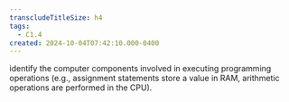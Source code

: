 ```yaml
---
transcludeTitleSize: h4
tags:
  - C1.4
created: 2024-10-04T07:42:10.000-0400
---
```

identify the computer components involved in executing programming operations (e.g., assignment statements store a value in RAM, arithmetic operations are performed in the CPU).